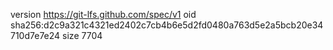 version https://git-lfs.github.com/spec/v1
oid sha256:d2c9a321c4321ed2402c7cb4b6e5d2fd0480a763d5e2a5bcb20e34710d7e7e24
size 7704
